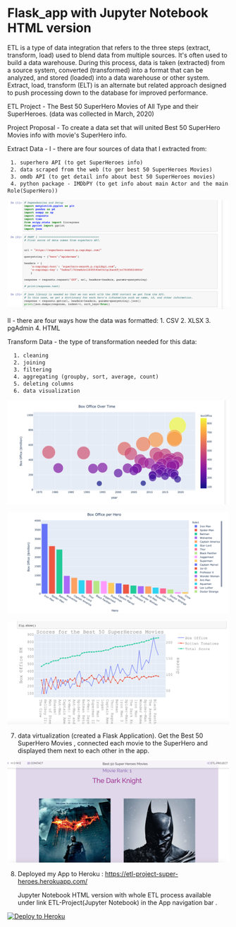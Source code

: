 # Flask_app with Jupyter Notebook HTML version

ETL is a type of data integration that refers to the three steps (extract, transform, load) used to blend data from multiple sources. It's often used to build a data warehouse. During this process, data is taken (extracted) from a source system, converted (transformed) into a format that can be analyzed, and stored (loaded) into a data warehouse or other system. Extract, load, transform (ELT) is an alternate but related approach designed to push processing down to the database for improved performance.

ETL Project - The Best 50 SuperHero Movies of All Type and their SuperHeroes. (data was collected in March, 2020)

Project Proposal - To create a data set that will united Best 50 SuperHero Movies info with movie's SuperHero info.

Extract Data - I - there are four sources of data that I extracted from:

     1. superhero API (to get SuperHeroes info)
     2. data scraped from the web (to ger best 50 SuperHeroes Movies)
     3. omdb API (to get detail info about best 50 SuperHeroes movies)
     4. python package - IMDbPY (to get info about main Actor and the main Role(SuperHero))

![Screenshot](Screenshots/2.png)

II - there are four ways how the data was formatted: 1. CSV 2. XLSX 3. pgAdmin 4. HTML

Transform Data - the type of transformation needed for this data:

      1. cleaning
      2. joining
      3. filtering
      4. aggregating (groupby, sort, average, count)
      5. deleting columns
      6. data visualization

![Screenshot](Screenshots/3.png)

![Screenshot](Screenshots/4.png)

![Screenshot](Screenshots/5.png)

7.  data virtualization (created a Flask Application). Get the Best 50 SuperHero Movies , connected each movie to the SuperHero and displayed them next to each other in the app.

![Screenshot](Screenshots/1.png)

8. Deployed my App to Heroku : https://etl-project-super-heroes.herokuapp.com/

   Jupyter Notebook HTML version with whole ETL process available under link ETL-Project(Jupyter Notebook) in the App navigation bar .

[![Deploy to Heroku](https://www.herokucdn.com/deploy/button.png)](https://heroku.com/deploy)
